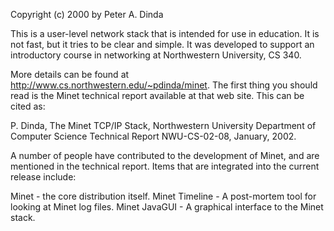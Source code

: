 

Copyright (c) 2000 by Peter A. Dinda


This is a user-level network stack that is intended for use in
education.  It is not fast, but it tries to be clear and simple.  It
was developed to support an introductory course in networking at
Northwestern University, CS 340.  

More details can be found at
http://www.cs.northwestern.edu/~pdinda/minet.  The first thing you
should read is the Minet technical report available at that web site.
This can be cited as:

P. Dinda, The Minet TCP/IP Stack, Northwestern University Department
of Computer Science Technical Report NWU-CS-02-08, January, 2002.

A number of people have contributed to the development of Minet, and
are mentioned in the technical report.  Items that are integrated into
the current release include:

Minet - the core distribution itself.
Minet Timeline - A post-mortem tool for looking at Minet log files.
Minet JavaGUI - A graphical interface to the Minet stack.




